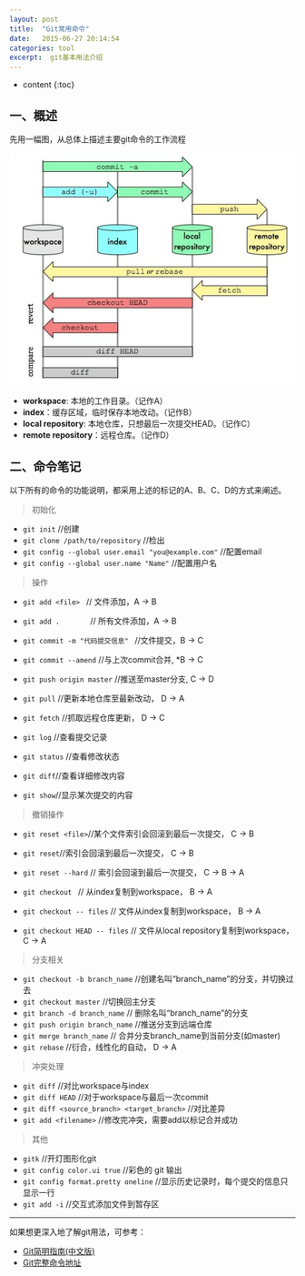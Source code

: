 ```yaml
---
layout: post
title:  "Git常用命令"
date:   2015-06-27 20:14:54
categories: tool
excerpt:  git基本用法介绍
---
```


* content
{:toc}

## 一、概述
  
先用一幅图，从总体上描述主要git命令的工作流程 
  

  ![git](/images/git/1.png)

- **workspace**: 本地的工作目录。（记作A）
- **index**：缓存区域，临时保存本地改动。（记作B）
- **local repository**: 本地仓库，只想最后一次提交HEAD。（记作C）
- **remote repository**：远程仓库。（记作D）

## 二、命令笔记

以下所有的命令的功能说明，都采用上述的标记的A、B、C、D的方式来阐述。 
  
>初始化

- `git init`  //创建  
- `git clone /path/to/repository`    //检出   
-  `git config --global user.email "you@example.com"` //配置email
- `git config --global user.name "Name"` //配置用户名
   
>操作
  
- `git add <file> `     //  文件添加，A → B  
- `git add .       `    // 所有文件添加，A → B  
  
- `git commit -m "代码提交信息" `    //文件提交，B  → C  
- `git commit --amend` //与上次commit合并, *B → C  

- `git push origin master`   //推送至master分支,   C → D   
- `git pull` //更新本地仓库至最新改动， D → A   
- `git fetch` //抓取远程仓库更新， D → C  
  
- `git log` //查看提交记录
- `git status` //查看修改状态
- `git diff`//查看详细修改内容
- `git show`//显示某次提交的内容

>撤销操作

- `git reset <file>`//某个文件索引会回滚到最后一次提交， C → B   
- `git reset`//索引会回滚到最后一次提交， C → B   
- `git reset --hard`  // 索引会回滚到最后一次提交， C → B → A     
    
-  `git checkout ` // 从index复制到workspace， B → A  
-  `git checkout -- files` // 文件从index复制到workspace， B → A  
-  `git checkout HEAD -- files` // 文件从local repository复制到workspace， C → A   

>分支相关

- `git checkout -b branch_name`  //创建名叫“branch_name”的分支，并切换过去    
- `git checkout master` //切换回主分支  
- `git branch -d branch_name`  // 删除名叫“branch_name”的分支
- `git push origin branch_name`  //推送分支到远端仓库
- `git merge branch_name` // 合并分支branch_name到当前分支(如master)
- `git rebase` //衍合，线性化的自动， D → A 
  
>冲突处理

- `git diff` //对比workspace与index
- `git diff HEAD` //对于workspace与最后一次commit
- `git diff <source_branch> <target_branch>` //对比差异
- `git add <filename>` //修改完冲突，需要add以标记合并成功


>其他

-  `gitk` //开灯图形化git  
- `git config color.ui true` //彩色的 git 输出  
- `git config format.pretty oneline` //显示历史记录时，每个提交的信息只显示一行  
- `git add -i` //交互式添加文件到暂存区  





----------

如果想更深入地了解git用法，可参考：

- [Git简明指南(中文版)](http://rogerdudler.github.io/git-guide/index.zh.html) 
- [Git完整命令地址](http://git-scm.com/docs)